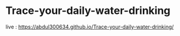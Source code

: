 # Trace-your-daily-water-drinking
live : https://abdul300634.github.io/Trace-your-daily-water-drinking/
